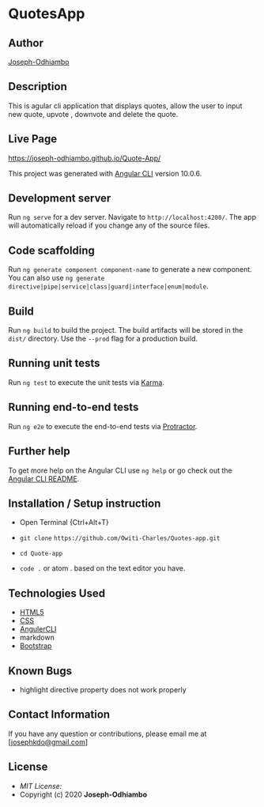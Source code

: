 # QuotesApp

## Author

[Joseph-Odhiambo](https://github.com/Joseph-Odhiambo)

## Description

This is agular cli application that displays quotes, allow the user to input new quote, upvote , downvote and delete the quote. 

## Live Page 
 https://joseph-odhiambo.github.io/Quote-App/


This project was generated with [Angular CLI](https://github.com/angular/angular-cli) version 10.0.6.

## Development server

Run `ng serve` for a dev server. Navigate to `http://localhost:4200/`. The app will automatically reload if you change any of the source files.

## Code scaffolding

Run `ng generate component component-name` to generate a new component. You can also use `ng generate directive|pipe|service|class|guard|interface|enum|module`.

## Build

Run `ng build` to build the project. The build artifacts will be stored in the `dist/` directory. Use the `--prod` flag for a production build.

## Running unit tests

Run `ng test` to execute the unit tests via [Karma](https://karma-runner.github.io).

## Running end-to-end tests

Run `ng e2e` to execute the end-to-end tests via [Protractor](http://www.protractortest.org/).

## Further help

To get more help on the Angular CLI use `ng help` or go check out the [Angular CLI README](https://github.com/angular/angular-cli/blob/master/README.md).

## Installation / Setup instruction
* Open Terminal {Ctrl+Alt+T}

* ```git clone``` ```https://github.com/Owiti-Charles/Quotes-app.git```

* ```cd Quote-app```

* ```code .``` or atom . based on the text editor you have.

## Technologies Used

* [HTML5](https://github.com/topics/html5)
* [CSS](https://github.com/topics/css3)
* [AngulerCLI](https://cli.angular.io/)
* markdown
* [Bootstrap](https://github.com/topics/bootstrap)

## Known Bugs
* highlight directive property does not work properly

## Contact Information 

If you have any question or contributions, please email me at [josephkdo@gmail.com]

## License
* *MIT License:*
* Copyright (c) 2020 **Joseph-Odhiambo**
